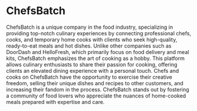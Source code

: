 # ChefsBatch

ChefsBatch is a unique company in the food industry, specializing in providing top-notch culinary experiences by connecting professional chefs, cooks, and temporary home cooks with clients who seek high-quality, ready-to-eat meals and hot dishes. Unlike other companies such as DoorDash and HelloFresh, which primarily focus on food delivery and meal kits, ChefsBatch emphasizes the art of cooking as a hobby. This platform allows culinary enthusiasts to share their passion for cooking, offering clients an elevated dining experience with a personal touch. Chefs and cooks on ChefsBatch have the opportunity to exercise their creative freedom, selling their unique dishes and recipes to other customers, and increasing their fandom in the process. ChefsBatch stands out by fostering a community of food lovers who appreciate the nuances of home-cooked meals prepared with expertise and care.